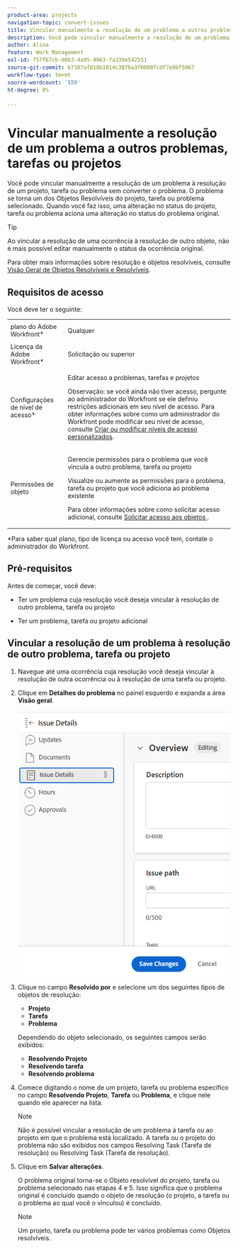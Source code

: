 ```yaml
---
product-area: projects
navigation-topic: convert-issues
title: Vincular manualmente a resolução de um problema a outros problemas, tarefas ou projetos
description: Você pode vincular manualmente a resolução de um problema à resolução de um projeto, tarefa ou problema sem converter o problema. O problema se torna um dos Objetos Resolvíveis do projeto, tarefa ou problema selecionado. Quando você faz isso, uma alteração no status do projeto, tarefa ou problema aciona uma alteração no status do problema original.
author: Alina
feature: Work Management
exl-id: f57f67cb-60b3-4a95-9963-fa339e542551
source-git-commit: b7387af018b1814c387ba3f0000fcdf7e0bf5067
workflow-type: tm+mt
source-wordcount: '559'
ht-degree: 0%

---
```


# Vincular manualmente a resolução de um problema a outros problemas, tarefas ou projetos

Você pode vincular manualmente a resolução de um problema à resolução de um projeto, tarefa ou problema sem converter o problema. O problema se torna um dos Objetos Resolvíveis do projeto, tarefa ou problema selecionado. Quando você faz isso, uma alteração no status do projeto, tarefa ou problema aciona uma alteração no status do problema original.

>[!TIP]
>
>Ao vincular a resolução de uma ocorrência à resolução de outro objeto, não é mais possível editar manualmente o status da ocorrência original.

Para obter mais informações sobre resolução e objetos resolvíveis, consulte [Visão Geral de Objetos Resolvíveis e Resolvíveis](../../../manage-work/issues/convert-issues/resolving-and-resolvable-objects.md).

## Requisitos de acesso

Você deve ter o seguinte:

<table style="table-layout:auto"> 
 <col> 
 <col> 
 <tbody> 
  <tr> 
   <td role="rowheader">plano do Adobe Workfront*</td> 
   <td> <p>Qualquer </p> </td> 
  </tr> 
  <tr> 
   <td role="rowheader">Licença da Adobe Workfront*</td> 
   <td> <p>Solicitação ou superior</p> </td> 
  </tr> 
  <tr> 
   <td role="rowheader">Configurações de nível de acesso*</td> 
   <td> <p>Editar acesso a problemas, tarefas e projetos</p> <p>Observação: se você ainda não tiver acesso, pergunte ao administrador do Workfront se ele definiu restrições adicionais em seu nível de acesso. Para obter informações sobre como um administrador do Workfront pode modificar seu nível de acesso, consulte <a href="../../../administration-and-setup/add-users/configure-and-grant-access/create-modify-access-levels.md" class="MCXref xref">Criar ou modificar níveis de acesso personalizados</a>.</p> </td> 
  </tr> 
  <tr> 
   <td role="rowheader">Permissões de objeto</td> 
   <td> <p>Gerencie permissões para o problema que você vincula a outro problema, tarefa ou projeto</p> <p>Visualize ou aumente as permissões para o problema, tarefa ou projeto que você adiciona ao problema existente</p> <p>Para obter informações sobre como solicitar acesso adicional, consulte <a href="../../../workfront-basics/grant-and-request-access-to-objects/request-access.md" class="MCXref xref">Solicitar acesso aos objetos </a>.</p> </td> 
  </tr> 
 </tbody> 
</table>

&#42;Para saber qual plano, tipo de licença ou acesso você tem, contate o administrador do Workfront.

## Pré-requisitos

Antes de começar, você deve:

* Ter um problema cuja resolução você deseja vincular à resolução de outro problema, tarefa ou projeto

* Ter um problema, tarefa ou projeto adicional

## Vincular a resolução de um problema à resolução de outro problema, tarefa ou projeto

1. Navegue até uma ocorrência cuja resolução você deseja vincular à resolução de outra ocorrência ou à resolução de uma tarefa ou projeto.
1. Clique em **Detalhes do problema** no painel esquerdo e expanda a área **Visão geral**.

   ![Ícone de detalhes do problema](assets/qs-issue-details-icon-expanded-with-overview-section-350x462.png)

1. Clique no campo **Resolvido por** e selecione um dos seguintes tipos de objetos de resolução:

   * **Projeto**
   * **Tarefa**
   * **Problema**

   Dependendo do objeto selecionado, os seguintes campos serão exibidos:

   * **Resolvendo Projeto**
   * **Resolvendo tarefa**
   * **Resolvendo problema**

1. Comece digitando o nome de um projeto, tarefa ou problema específico no campo **Resolvendo Projeto**, **Tarefa** ou **Problema**, e clique nele quando ele aparecer na lista.

   >[!NOTE]
   >
   >Não é possível vincular a resolução de um problema à tarefa ou ao projeto em que o problema está localizado. A tarefa ou o projeto do problema não são exibidos nos campos Resolving Task (Tarefa de resolução) ou Resolving Task (Tarefa de resolução).


1. Clique em **Salvar alterações**.

   O problema original torna-se o Objeto resolvível do projeto, tarefa ou problema selecionado nas etapas 4 e 5. Isso significa que o problema original é concluído quando o objeto de resolução (o projeto, a tarefa ou o problema ao qual você o vinculou) é concluído.

   >[!NOTE]
   >
   >Um projeto, tarefa ou problema pode ter vários problemas como Objetos resolvíveis.
